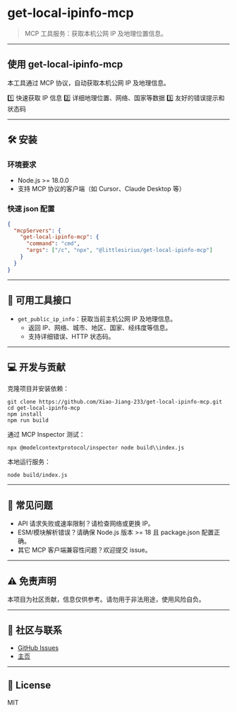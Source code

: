 # get-local-ipinfo-mcp

> MCP 工具服务：获取本机公网 IP 及地理位置信息。

---

## 使用 get-local-ipinfo-mcp

本工具通过 MCP 协议，自动获取本机公网 IP 及地理信息。

1️⃣ 快速获取 IP 信息
2️⃣ 详细地理位置、网络、国家等数据
3️⃣ 友好的错误提示和状态码

---

## 🛠️ 安装

### 环境要求

- Node.js >= 18.0.0
- 支持 MCP 协议的客户端（如 Cursor、Claude Desktop 等）

### 快速 json 配置

```json
{
  "mcpServers": {
    "get-local-ipinfo-mcp": {
      "command": "cmd",
      "args": ["/c", "npx", "@littlesirius/get-local-ipinfo-mcp"]
    }
  }
}
```

---

## 🔨 可用工具接口

- `get_public_ip_info`：获取当前主机公网 IP 及地理信息。
  - 返回 IP、网络、城市、地区、国家、经纬度等信息。
  - 支持详细错误、HTTP 状态码。

---

## 💻 开发与贡献

克隆项目并安装依赖：

```shell
git clone https://github.com/Xiao-Jiang-233/get-local-ipinfo-mcp.git
cd get-local-ipinfo-mcp
npm install
npm run build
```

通过 MCP Inspector 测试：

```shell
npx @modelcontextprotocol/inspector node build\\index.js
```

本地运行服务：

```shell
node build/index.js
```

---

## 🚨 常见问题

- API 请求失败或速率限制？请检查网络或更换 IP。
- ESM/模块解析错误？请确保 Node.js 版本 >= 18 且 package.json 配置正确。
- 其它 MCP 客户端兼容性问题？欢迎提交 issue。

---

## ⚠️ 免责声明

本项目为社区贡献，信息仅供参考。请勿用于非法用途，使用风险自负。

---

## 🤝 社区与联系

- [GitHub Issues](https://github.com/Xiao-Jiang-233/get-local-ipinfo-mcp/issues)
- [主页](https://github.com/Xiao-Jiang-233/get-local-ipinfo-mcp)

---

## 📄 License

MIT

